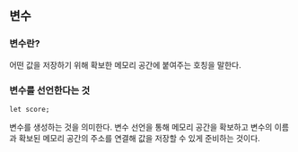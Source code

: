 ## 변수
### 변수란?
어떤 값을 저장하기 위해 확보한 메모리 공간에 붙여주는 호칭을 말한다.



### 변수를 선언한다는 것
```
let score;
```
변수를 생성하는 것을 의미한다. 변수 선언을 통해 메모리 공간을 확보하고 변수의 이름과 확보된 메모리 공간의 주소를 연결해 값을 
저장할 수 있게 준비하는 것이다. 
